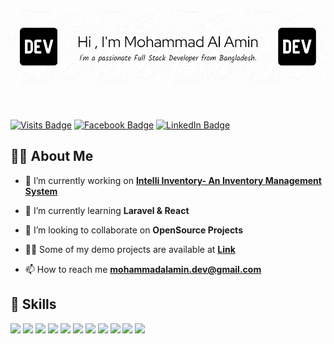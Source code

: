 ![Header](./github-header-image.png)

<h3 align="center"></h3><br>

[![Visits Badge](https://img.shields.io/badge/Visit-Website-success?style=flat)](https://md-al-amin.com/)
[![Facebook Badge](https://img.shields.io/badge/Fb-Profile-blue?style=flat&logo=facebook&logoColor=white&color=00B2FF)](https://www.facebook.com/mohammadalamin.dev/)
[![LinkedIn Badge](https://img.shields.io/badge/LinkedIn-Profile-informational?style=flat&logo=linkedin&logoColor=white&color=4AB197 )](https://www.linkedin.com/in/mdalamin1998/)

<!--
[![Twitter Badge](https://img.shields.io/badge/Twitter-Profile-informational?style=flat&logo=twitter&logoColor=white&color=1DA1F2)](https://twitter.com/alamin1998bd)
-->


## 🙋‍♂️ About Me

- 🔭 I’m currently working on **[Intelli Inventory- An Inventory Management System](https://github.com/alaminwebdev/Intelli_inventory.git)**

- 🌱 I’m currently learning **Laravel & React**

- 👯 I’m looking to collaborate on **OpenSource Projects**

- 👨‍💻 Some of my demo projects are available at **[Link](https://md-al-amin.com/)**

- 📫 How to reach me **mohammadalamin.dev@gmail.com**



## 💼 Skills
![](https://img.shields.io/badge/Code-Laravel-informational?style=flat&logo=Laravel&logoColor=white&color=4AB197)
![](https://img.shields.io/badge/Code-PHP-informational?style=flat&logo=Php&logoColor=white&color=4AB197)
![](https://img.shields.io/badge/Code-MySQL-informational?style=flat&logo=MySQL&logoColor=white&color=4AB197)
![](https://img.shields.io/badge/Style-HTML-informational?style=flat&logo=HTML5&logoColor=white&color=4AB197)
![](https://img.shields.io/badge/Style-CSS-informational?style=flat&logo=css3&logoColor=white&color=4AB197)
![](https://img.shields.io/badge/Style-Sass-informational?style=flat&logo=Sass&logoColor=white&color=4AB197)
![](https://img.shields.io/badge/Code-JavaScript-informational?style=flat&logo=JavaScript&logoColor=white&color=4AB197)
![](https://img.shields.io/badge/Style-Bootstrap-informational?style=flat&logo=Bootstrap&logoColor=white&color=4AB197)
![](https://img.shields.io/badge/Tools-Postman-informational?style=flat&logo=Postman&logoColor=white&color=4AB197)
![](https://img.shields.io/badge/Tools-GitHub-informational?style=flat&logo=GitHub&logoColor=white&color=4AB197)
![](https://img.shields.io/badge/Tools-GitLab-informational?style=flat&logo=GitLab&logoColor=white&color=4AB197)

<!--
![](https://img.shields.io/badge/Code-Python-informational?style=flat&logo=Python&logoColor=white&color=4AB197)
![](https://img.shields.io/badge/Code-React-informational?style=flat&logo=react&logoColor=white&color=4AB197)
![](https://img.shields.io/badge/Code-Redux-informational?style=flat&logo=Redux&logoColor=white&color=4AB197)
![](https://img.shields.io/badge/Code-ReactNative-informational?style=flat&logo=react&logoColor=white&color=4AB197)
![](https://img.shields.io/badge/Code-ReactRouter-informational?style=flat&logo=ReactRouter&logoColor=white&color=4AB197)
![](https://img.shields.io/badge/Code-NodeJS-informational?style=flat&logo=Node.js&logoColor=white&color=4AB197)
![](https://img.shields.io/badge/Code-Express-informational?style=flat&logo=Express&logoColor=white&color=4AB197)
![](https://img.shields.io/badge/Code-MongoDB-informational?style=flat&logo=MongoDB&logoColor=white&color=4AB197)


<details>
<summary>More Skills</summary>
<br>

![](https://img.shields.io/badge/Style-Tailwind-informational?style=flat&logo=Tailwind-CSS&logoColor=white&color=4AB197)
![](https://img.shields.io/badge/Code-VisualStudioCode-informational?style=flat&logo=VisualStudioCode&logoColor=white&color=4AB197)
![](https://img.shields.io/badge/Tools-gulp-informational?style=flat&logo=gulp&logoColor=white&color=4AB197)
![](https://img.shields.io/badge/Tools-Webpack-informational?style=flat&logo=Webpack&logoColor=white&color=4AB197)
![](https://img.shields.io/badge/Tools-Netlify-informational?style=flat&logo=netlify&logoColor=white&color=4AB197)
![](https://img.shields.io/badge/Tools-NPM-informational?style=flat&logo=npm&logoColor=white&color=4AB197)
![](https://img.shields.io/badge/Tools-Postman-informational?style=flat&logo=Postman&logoColor=white&color=4AB197)
![](https://img.shields.io/badge/Tools-GitHub-informational?style=flat&logo=GitHub&logoColor=white&color=4AB197)
![](https://img.shields.io/badge/Tools-GitLab-informational?style=flat&logo=GitLab&logoColor=white&color=4AB197)
![](https://img.shields.io/badge/Tools-Firebase-informational?style=flat&logo=Firebase&logoColor=white&color=4AB197)
![](https://img.shields.io/badge/Tools-Photoshop-informational?style=flat&logo=Adobe-Photoshop&logoColor=white&color=4AB197)
![](https://img.shields.io/badge/Tools-Illustrator-informational?style=flat&logo=Adobe-Illustrator&logoColor=white&color=4AB197)
![](https://img.shields.io/badge/Tools-AdobeXD-informational?style=flat&logo=Adobe-XD&logoColor=white&color=4AB197)


</details>
-->

<!-- ## 📌 Pinned Repositories 

<br>

<a href="https://github.com/alaminwebdev/Resturent_Project_By_React">
  <img align="center" style="margin:1rem 0.5rem" src="https://github-readme-stats.vercel.app/api/pin/?username=alaminwebdev&repo=Resturent_Project_By_React&title_color=ffffff&text_color=c9cacc&icon_color=4AB197&bg_color=1A2B34" />
</a>


<a href="https://github.com/alaminwebdev/github-finder">
  <img align="center" style="margin:1rem 0.5rem" src="https://github-readme-stats.vercel.app/api/pin/?username=alaminwebdev&repo=github-finder&title_color=ffffff&text_color=c9cacc&icon_color=4AB197&bg_color=1A2B34" />
</a>


<a href="https://github.com/alaminwebdev/jahanaffrin">
  <img align="center" style="margin:0.5rem" src="https://github-readme-stats.vercel.app/api/pin/?username=alaminwebdev&repo=jahanaffrin&title_color=ffffff&text_color=c9cacc&icon_color=4AB197&bg_color=1A2B34" />
</a>

<a href="https://github.com/alaminwebdev/caleb">
  <img align="center" style="margin:0.5rem" src="https://github-readme-stats.vercel.app/api/pin/?username=alaminwebdev&repo=caleb&title_color=ffffff&text_color=c9cacc&icon_color=4AB197&bg_color=1A2B34" />
</a>

<br>
<br>
-->
<!--
## &#x1f4c8; GitHub Stats
<br>

<a href="https://github.com/alaminwebdev">
  <img align="center" style="margin:0.5rem" src="https://github-readme-stats.vercel.app/api/top-langs/?username=alaminwebdev&layout=compact&title_color=ffffff&text_color=c9cacc&icon_color=4AB197&bg_color=1A2B34" />
</a>

<a href="https://github.com/alaminwebdev">
  <img align="center" style="margin:0 auto" src="https://github-readme-stats.vercel.app/api?username=alaminwebdev&show_icons=true&line_height=27&count_private=true&hide=contribs,prs&theme=transparent&title_color=4AB197&icon_color=4AB197" alt="Alamin's GitHub Stats" />
</a>
<br>
<br>
-->
